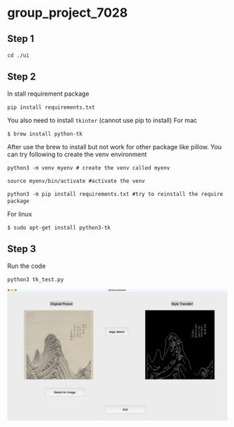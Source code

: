 # group_project_7028

## Step 1

```shell
cd ./ui
```

## Step 2
In stall requirement package

```shell
pip install requirements.txt
```

You also need to install `tkinter` (cannot use pip to install)
For mac
```shell
$ brew install python-tk
```
After use the brew to install but not work for other package like pillow. You can try following to create the venv environment

```shell
python3 -m venv myenv # create the venv called myenv
```

```shell
source myenv/bin/activate #activate the venv
```
``` shell
python3 -m pip install requirements.txt #try to reinstall the require package
```

For linux
```shell
$ sudo apt-get install python3-tk
```

## Step 3

Run the code
```shell
python3 tk_test.py
```

![Current UI Demo](/demo_edge_detect.png "Current UI Demo")

